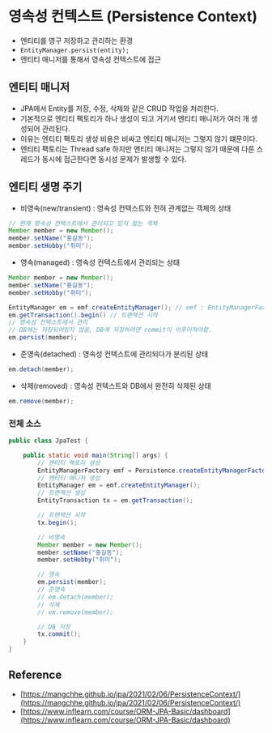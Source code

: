 # 영속성 컨텍스트 (Persistence Context)

- 엔티티를 영구 저장하고 관리하는 환경
- `EntityManager.persist(entity);`
- 엔티티 매니저를 통해서 영속성 컨텍스트에 접근

## 엔티티 매니저

- JPA에서 Entity를 저장, 수정, 삭제와 같은 CRUD 작업을 처리한다.
- 기본적으로 엔티티 팩토리가 하나 생성이 되고 거기서 엔티티 매니저가 여러 개 생성되어 관리된다.
- 이유는 엔티티 팩토리 생성 비용은 비싸고 엔티티 매니저는 그렇지 않기 떄문이다.
- 엔티티 팩토리는 Thread safe 하지만 엔티티 매니저는 그렇지 않기 때문에 다른 스레드가 동시에 접근한다면 동시성 문제가 발생할 수 있다.

## 엔티티 생명 주기

- 비영속(new/transient) : 영속성 컨텍스트와 전혀 관계없는 객체의 상태

```java
// 현재 영속성 컨텍스트에서 관리되고 있지 않는 객체
Member member = new Member();
member.setName("홍길동");
member.setHobby("취미");
```

- 영속(managed) : 영속성 컨텍스트에서 관리되는 상태

```java
Member member = new Member();
member.setName("홍길동");
member.setHobby("취미");

EntityManager em = emf.createEntityManager(); // emf : EntityManagerFactory
em.getTransaction().begin() // 트랜잭션 시작
// 영속성 컨텍스트에서 관리
// DB에는 저장되어있지 않음, DB에 저장하려면 commit이 이루어져야함.
em.persist(member);
```

- 준영속(detached) : 영속성 컨텍스트에 관리되다가 분리된 상태

```java
em.detach(member);
```

- 삭제(removed) : 영속성 컨텍스트와 DB에서 완전히 삭제된 상태

```java
em.remove(member);
```

### 전체 소스

```java
public class JpaTest {

	public static void main(String[] args) {
        // 엔티티 팩토리 생성
		EntityManagerFactory emf = Persistence.createEntityManagerFactory("Hello World!");
        // 엔티티 매니저 생성
		EntityManager em = emf.createEntityManager();
        // 트랜잭션 생성
		EntityTransaction tx = em.getTransaction();

        // 트랜잭션 시작
        tx.begin();

        // 비영속
        Member member = new Member();
        member.setName("홍길동");
        member.setHobby("취미");

        // 영속
        em.persist(member);
        // 준영속
        // em.detach(member);
        // 삭제
        // em.remove(member);

        // DB 저장
        tx.commit();
	}
}
```

## Reference

- [https://mangchhe.github.io/jpa/2021/02/06/PersistenceContext/](https://mangchhe.github.io/jpa/2021/02/06/PersistenceContext/)
- [https://www.inflearn.com/course/ORM-JPA-Basic/dashboard](https://www.inflearn.com/course/ORM-JPA-Basic/dashboard)